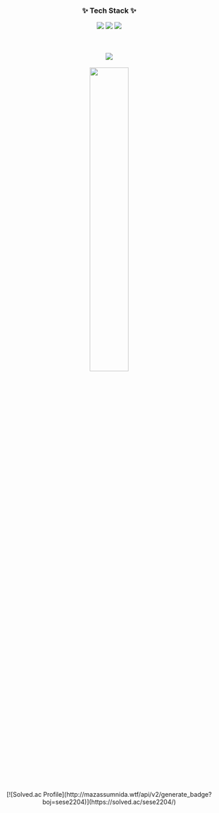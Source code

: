 <!--내용 부분-->
<h3 align="center">✨ Tech Stack ✨</h3>
<div align="center">
  <img src="https://img.shields.io/badge/Python-3776AB?style=for-the-badge&logo=Python&logoColor=white">
  <img src="https://img.shields.io/badge/JAVA-007396?style=for-the-badge&logo=java&logoColor=white">
  <img src="https://img.shields.io/badge/Spring-6DB33F?style=for-the-badge&logo=Spring&logoColor=white">
</div>


<br>
<br>

<br>
<div align="center">
<a href="s">
  <img src="https://github-readme-stats.vercel.app/api/top-langs/?username=sese2204&exclude_repo=dkssud8150.github.io&layout=compact&theme=tokyonight" /><br>
</a>
<br/>
<a href="s">
  <img src="https://github-readme-stats.vercel.app/api?username=sese2204&theme=tokyonight&show_icons=true" width="42%" /><br>
 
</a>
</div>
<div align="center">
 [![Solved.ac Profile](http://mazassumnida.wtf/api/v2/generate_badge?boj=sese2204)](https://solved.ac/sese2204/)
</div>
